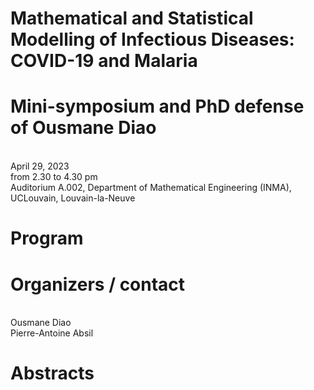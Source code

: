 # Mathematical and Statistical Modelling of Infectious Diseases: COVID-19 and Malaria
<h1>Mini-symposium and PhD defense of Ousmane Diao </h1>

<br>April 29, 2023
<br>from 2.30 to 4.30 pm
<br> Auditorium A.002, Department of Mathematical Engineering (INMA), UCLouvain, Louvain-la-Neuve




<h1> Program </h1>




<h1> Organizers / contact </h1>
<br>Ousmane Diao
<br>Pierre-Antoine Absil


<h1>Abstracts </h1>


